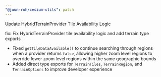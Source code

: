 ```yaml
---
"@juun-roh/cesium-utils": patch
---
```


Update HybridTerrainProvider Tile Availability Logic

fix: Fix HybridTerrainProvider tile availability logic and add terrain type exports

- Fixed `getTileDataAvailable()` to continue searching through regions when a provider returns `false`, allowing higher zoom level regions to override lower zoom level regions within the same geographic bounds
- Added direct type exports for `TerrainTiles`, `TerrainRegion`, and `TerrainOptions` to improve developer experience
